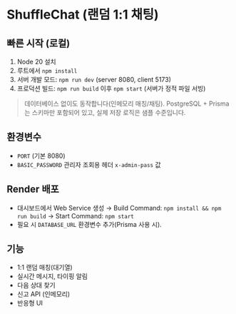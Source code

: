 
# ShuffleChat (랜덤 1:1 채팅)

## 빠른 시작 (로컬)
1) Node 20 설치
2) 루트에서 `npm install`
3) 서버 개발 모드: `npm run dev` (server 8080, client 5173)
4) 프로덕션 빌드: `npm run build` 이후 `npm start` (서버가 정적 파일 서빙)

> 데이터베이스 없이도 동작합니다(인메모리 매칭/채팅). PostgreSQL + Prisma는 스키마만 포함되어 있고, 실제 저장 로직은 샘플 수준입니다.

## 환경변수
- `PORT` (기본 8080)
- `BASIC_PASSWORD` 관리자 조회용 헤더 `x-admin-pass` 값

## Render 배포
- 대시보드에서 Web Service 생성 → Build Command: `npm install && npm run build` → Start Command: `npm start`
- 필요 시 `DATABASE_URL` 환경변수 추가(Prisma 사용 시).

## 기능
- 1:1 랜덤 매칭(대기열)
- 실시간 메시지, 타이핑 알림
- 다음 상대 찾기
- 신고 API (인메모리)
- 반응형 UI
